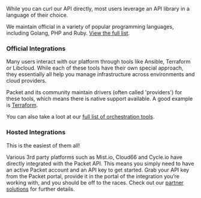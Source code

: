 <!--<meta>
{
    "title":"Integrations & Libraries ",
    "description":"A quick look at our various API integrations.",
    "tag":["API", "Integrations", "Libraries"]
}
</meta>-->

While you can curl our API directly, most users leverage an API library in a language of their choice. 

We maintain official in a variety of popular programming languages, including Golang, PHP and Ruby. [View the full list](https://www.packet.com/developers/libraries/).

### Official Integrations

Many users interact with our platform through tools like Ansible, Terraform or Libcloud.  While each of these tools have their own special approach, they essentially all help you manage infrastructure across environments and cloud providers.

Packet and its community maintain drivers (often called 'providers') for these tools, which means there is native support available. A good example is [Terraform](https://www.terraform.io/docs/providers/packet/).

You can also take a loot at our [full list of orchestration tools](https://www.packet.com/developers/integrations/).

### Hosted Integrations

This is the easiest of them all! 

Various 3rd party platforms such as Mist.io, Cloud66 and Cycle.io have directly integrated with the Packet API. This means you simply need to have an active Packet account and an API key to get started. Grab your API key from the Packet portal, provide it in the portal of the integration you’re working with, and you should be off to the races. Check out our [partner solutions](https://www.packet.com/resources/partners/) for further details.
